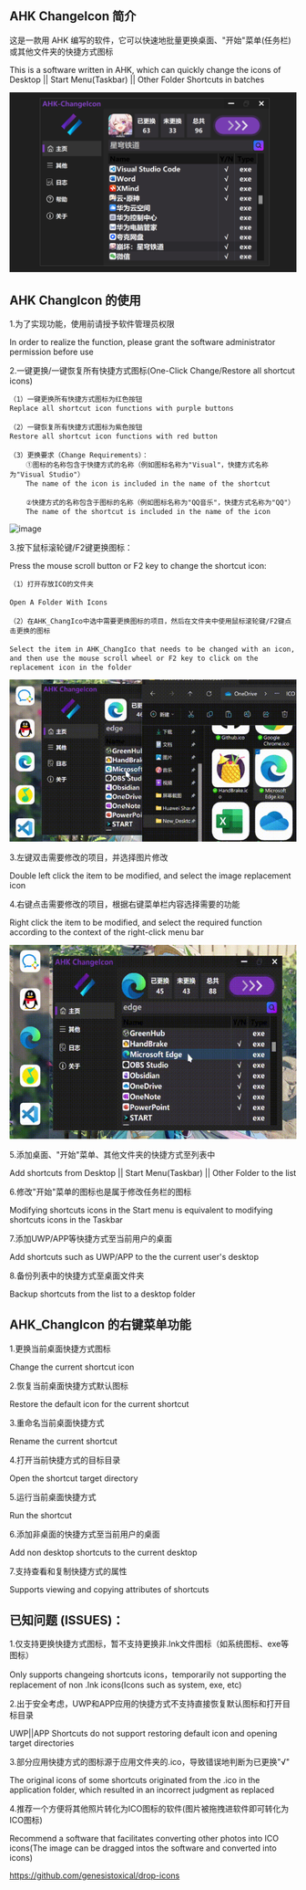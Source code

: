 ## AHK ChangeIcon 简介

这是一款用 AHK 编写的软件，它可以快速地批量更换桌面、"开始"菜单(任务栏)或其他文件夹的快捷方式图标

This is a software written in AHK, which can quickly change the icons of Desktop || Start Menu(Taskbar) || Other Folder Shortcuts in batches

![image](https://github.com/iKineticate/AHK-ChangeIcon/blob/main/Introduction/AHK_ChangeIcon.png)

## AHK ChangIcon 的使用

1.为了实现功能，使用前请授予软件管理员权限

In order to realize the function, please grant the software administrator permission before use

2.一键更换/一键恢复所有快捷方式图标(One-Click Change/Restore all shortcut icons)

    （1）一键更换所有快捷方式图标为红色按钮
    Replace all shortcut icon functions with purple buttons

    （2）一键恢复所有快捷方式图标为紫色按钮
    Restore all shortcut icon functions with red button

    （3）更换要求（Change Requirements）：
        ①图标的名称包含于快捷方式的名称（例如图标名称为"Visual"，快捷方式名称为"Visual Studio"）
        The name of the icon is included in the name of the shortcut

        ②快捷方式的名称包含于图标的名称（例如图标名称为"QQ音乐"，快捷方式名称为"QQ"）
        The name of the shortcut is included in the name of the icon

![image](https://github.com/iKineticate/AHK-ChangeIcon/blob/main/Introduction/Auto_Change.gif)

3.按下鼠标滚轮键/F2键更换图标：

Press the mouse scroll button or F2 key to change the shortcut icon:

    （1）打开存放ICO的文件夹

    Open A Folder With Icons

    （2）在AHK_ChangIco中选中需要更换图标的项目，然后在文件夹中使用鼠标滚轮键/F2键点击更换的图标

    Select the item in AHK_ChangIco that needs to be changed with an icon, and then use the mouse scroll wheel or F2 key to click on the replacement icon in the folder

![image](https://github.com/iKineticate/AHK-ChangeIcon/blob/main/Introduction/MButtom&F2.gif)

3.左键双击需要修改的项目，并选择图片修改

Double left click the item to be modified, and select the image replacement icon

4.右键点击需要修改的项目，根据右键菜单栏内容选择需要的功能

Right click the item to be modified, and select the required function according to the context of the right-click menu bar

![image](https://github.com/iKineticate/AHK-ChangeIcon/blob/main/Introduction/LButtom&Menu.gif)

5.添加桌面、"开始"菜单、其他文件夹的快捷方式至列表中

Add shortcuts from Desktop || Start Menu(Taskbar) || Other Folder to the list

6.修改"开始"菜单的图标也是属于修改任务栏的图标

Modifying shortcuts icons in the Start menu is equivalent to modifying shortcuts icons in the Taskbar

7.添加UWP/APP等快捷方式至当前用户的桌面

Add shortcuts such as UWP/APP to the the current user's desktop

8.备份列表中的快捷方式至桌面文件夹

Backup shortcuts from the list to a desktop folder

## AHK_ChangIcon 的右键菜单功能

1.更换当前桌面快捷方式图标

Change the current shortcut icon

2.恢复当前桌面快捷方式默认图标

Restore the default icon for the current shortcut

3.重命名当前桌面快捷方式

Rename the current shortcut

4.打开当前快捷方式的目标目录

Open the shortcut target directory

5.运行当前桌面快捷方式

Run the shortcut

6.添加非桌面的快捷方式至当前用户的桌面

Add non desktop shortcuts to the current desktop

7.支持查看和复制快捷方式的属性

Supports viewing and copying attributes of shortcuts

## 已知问题 (ISSUES)：

1.仅支持更换快捷方式图标，暂不支持更换非.lnk文件图标（如系统图标、exe等图标）

Only supports changeing shortcuts icons，temporarily not supporting the replacement of non .lnk icons(Icons such as system, exe, etc)

2.出于安全考虑，UWP和APP应用的快捷方式不支持直接恢复默认图标和打开目标目录

UWP||APP Shortcuts do not support restoring default icon and opening target directories

3.部分应用快捷方式的图标源于应用文件夹的.ico，导致错误地判断为已更换"√"

The original icons of some shortcuts originated from the .ico in the application folder, which resulted in an incorrect judgment as replaced

4.推荐一个方便将其他照片转化为ICO图标的软件(图片被拖拽进软件即可转化为ICO图标)

Recommend a software that facilitates converting other photos into ICO icons(The image can be dragged intos the software and converted into icons)

https://github.com/genesistoxical/drop-icons

